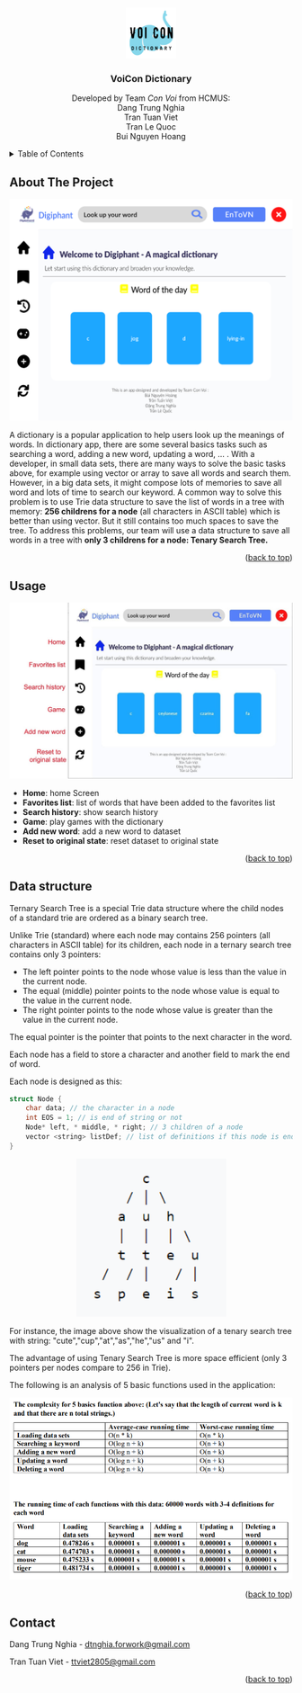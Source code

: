 <!-- Improved compatibility of back to top link: See: https://github.com/othneildrew/Best-README-Template/pull/73 -->
<a name="readme-top"></a>
<!--
*** Thanks for checking out the Best-README-Template. If you have a suggestion
*** that would make this better, please fork the repo and create a pull request
*** or simply open an issue with the tag "enhancement".
*** Don't forget to give the project a star!
*** Thanks again! Now go create something AMAZING! :D
-->



<!-- PROJECT SHIELDS -->
<!--
*** I'm using markdown "reference style" links for readability.
*** Reference links are enclosed in brackets [ ] instead of parentheses ( ).
*** See the bottom of this document for the declaration of the reference variables
*** for contributors-url, forks-url, etc. This is an optional, concise syntax you may use.
*** https://www.markdownguide.org/basic-syntax/#reference-style-links
-->

<!-- PROJECT LOGO -->
<br />
<div align="center">
  <a>
    <img src="images/voicon.png" alt="Logo" width="90" height="90">
  </a>

  <h3 align="center">VoiCon Dictionary</h3>

  <p align="center">
    Developed by Team <i>Con Voi</i> from HCMUS: </br>
    Dang Trung Nghia
    </br>
    Tran Tuan Viet
    </br>
    Tran Le Quoc
    </br>
    Bui Nguyen Hoang
    </br>
  </p>
</div>



<!-- TABLE OF CONTENTS -->
<details>
  <summary>Table of Contents</summary>
  <ol>
    <li>
      <a href="#about-the-project">About The Project</a>
    </li>
    <li><a href="#usage">Usage</a></li>
    <li><a href="#data-structure">Data structure</a></li>
    <li><a href="#contact">Contact</a></li>
  </ol>
</details>



<!-- ABOUT THE PROJECT -->
## About The Project

<div align="center">
    <img src="images/mainScreen.png" alt="main-screen" width = 700>
</div>

A dictionary is a popular application to help users look up the meanings of words. In dictionary app, there are some several basics tasks such as searching a word, adding a new word, updating a word, $\dots$ . With a developer, in small data sets, there are many ways to solve the basic tasks above, for example using vector or array to save all words and search them. However, in a big data sets, it might compose lots of memories to save all word and lots of time to search our keyword. A common way to solve this problem is to use Trie data structure to save the list of words in a tree with memory: **256 childrens for a node** (all characters in ASCII table) which is better than using vector. But it still contains too much spaces to save the tree. To address this problems, our team will use a data structure to save all words in a tree with **only 3 childrens for a node: Tenary Search Tree.**

<p align="right">(<a href="#readme-top">back to top</a>)</p>

<!-- USAGE EXAMPLES -->
## Usage

<div align="center">
    <img src="images/Menu.jpg" width = 700>
</div>

- **Home**: home Screen
- **Favorites list**: list of words that have been added to the favorites list
- **Search history**: show search history
- **Game**: play games with the dictionary
- **Add new word**: add a new word to dataset
- **Reset to original state**: reset dataset to original state

<p align="right">(<a href="#readme-top">back to top</a>)</p>

## Data structure

Ternary Search Tree is a special Trie data structure where the child nodes of a standard trie are ordered as a binary search tree.

Unlike Trie (standard) where each node may contains 256 pointers (all characters in ASCII table) for its children, each node in a ternary search tree contains only 3 pointers:

- The left pointer points to the node whose value is less than the value in the current node.
- The equal (middle) pointer points to the node whose value is equal to the value in the current node.
- The right pointer points to the node whose value is greater than the value in the current node.

The equal pointer is the pointer that points to the next character in the word.

Each node has a field to store a character and another field to mark the end of word.

Each node is designed as this:

```C++
struct Node {
    char data; // the character in a node
    int EOS = 1; // is end of string or not
    Node* left, * middle, * right; // 3 children of a node
    vector <string> listDef; // list of definitions if this node is end of a keyword
}
```

<div align="center">
    <img src="images/tst.png">
</div>

For instance, the image above show the visualization of a tenary search tree with string: "cute","cup","at","as","he","us" and "i".

The advantage of using Tenary Search Tree is more space efficient (only 3 pointers per nodes compare to 256 in Trie).

The following is an analysis of 5 basic functions used in the application:

<div align="center">
    <img src="images/analysis.png" width = 700>
</div>

<p align="right">(<a href="#readme-top">back to top</a>)</p>


<!-- CONTACT -->
## Contact

Dang Trung Nghia - dtnghia.forwork@gmail.com

Tran Tuan Viet - ttviet2805@gmail.com

<p align="right">(<a href="#readme-top">back to top</a>)</p>

<!-- MARKDOWN LINKS & IMAGES -->
<!-- https://www.markdownguide.org/basic-syntax/#reference-style-links -->
[contributors-shield]: https://img.shields.io/github/contributors/othneildrew/Best-README-Template.svg?style=for-the-badge
[contributors-url]: https://github.com/othneildrew/Best-README-Template/graphs/contributors
[forks-shield]: https://img.shields.io/github/forks/othneildrew/Best-README-Template.svg?style=for-the-badge
[forks-url]: https://github.com/othneildrew/Best-README-Template/network/members
[stars-shield]: https://img.shields.io/github/stars/othneildrew/Best-README-Template.svg?style=for-the-badge
[stars-url]: https://github.com/othneildrew/Best-README-Template/stargazers
[issues-shield]: https://img.shields.io/github/issues/othneildrew/Best-README-Template.svg?style=for-the-badge
[issues-url]: https://github.com/othneildrew/Best-README-Template/issues
[license-shield]: https://img.shields.io/github/license/othneildrew/Best-README-Template.svg?style=for-the-badge
[license-url]: https://github.com/othneildrew/Best-README-Template/blob/master/LICENSE.txt
[linkedin-shield]: https://img.shields.io/badge/-LinkedIn-black.svg?style=for-the-badge&logo=linkedin&colorB=555
[linkedin-url]: https://linkedin.com/in/othneildrew
[product-screenshot]: images/screenshot.png
[Next.js]: https://img.shields.io/badge/next.js-000000?style=for-the-badge&logo=nextdotjs&logoColor=white
[Next-url]: https://nextjs.org/
[React.js]: https://img.shields.io/badge/React-20232A?style=for-the-badge&logo=react&logoColor=61DAFB
[React-url]: https://reactjs.org/
[Vue.js]: https://img.shields.io/badge/Vue.js-35495E?style=for-the-badge&logo=vuedotjs&logoColor=4FC08D
[Vue-url]: https://vuejs.org/
[Angular.io]: https://img.shields.io/badge/Angular-DD0031?style=for-the-badge&logo=angular&logoColor=white
[Angular-url]: https://angular.io/
[Svelte.dev]: https://img.shields.io/badge/Svelte-4A4A55?style=for-the-badge&logo=svelte&logoColor=FF3E00
[Svelte-url]: https://svelte.dev/
[Laravel.com]: https://img.shields.io/badge/Laravel-FF2D20?style=for-the-badge&logo=laravel&logoColor=white
[Laravel-url]: https://laravel.com
[Bootstrap.com]: https://img.shields.io/badge/Bootstrap-563D7C?style=for-the-badge&logo=bootstrap&logoColor=white
[Bootstrap-url]: https://getbootstrap.com
[JQuery.com]: https://img.shields.io/badge/jQuery-0769AD?style=for-the-badge&logo=jquery&logoColor=white
[JQuery-url]: https://jquery.com 
